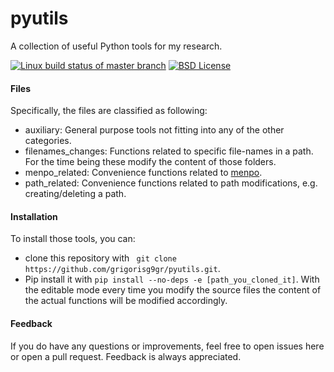 pyutils
=======

A collection of useful Python tools for my research.

[![Linux build status of master branch](https://img.shields.io/travis/grigorisg9gr/pyutils/master.svg?style=flat-square&label=Linux%3A%20build)][travis]
[![BSD License](https://img.shields.io/badge/License-BSD-green.svg)][license]

[travis]: https://travis-ci.org/grigorisg9gr/pyutils
[license]: https://github.com/grigorisg9gr/pyutils/blob/master/LICENSE

#### **Files**
Specifically, the files are classified as following:
* auxiliary: General purpose tools not fitting into any of the other categories.
* filenames_changes: Functions related to specific file-names in a path. For the time being these modify the content of those folders.
* menpo_related: Convenience functions related to [menpo](http://menpo.org/).
* path_related: Convenience functions related to path modifications, e.g. creating/deleting a path.

#### **Installation**
To install those tools, you can:
* clone this repository with ``` git clone https://github.com/grigorisg9gr/pyutils.git```.
* Pip install it with ```pip install --no-deps -e [path_you_cloned_it]```. With the editable mode every time you modify the source files the content of the actual functions will be modified accordingly. 

#### **Feedback**
If you do have any questions or improvements, feel free to open issues here or open a pull request. Feedback is always appreciated.

